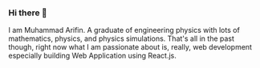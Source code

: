 ### Hi there 👋
I am Muhammad Arifin. A graduate of engineering physics with lots of mathematics, physics, and physics simulations. That's all in the past though, right now what I am passionate about is, really, web development especially building Web Application using React.js.
